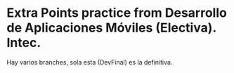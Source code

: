 # Extra Points practice from Desarrollo de Aplicaciones Móviles (Electiva). Intec.

Hay varios branches, sola esta (DevFinal) es la definitiva.
